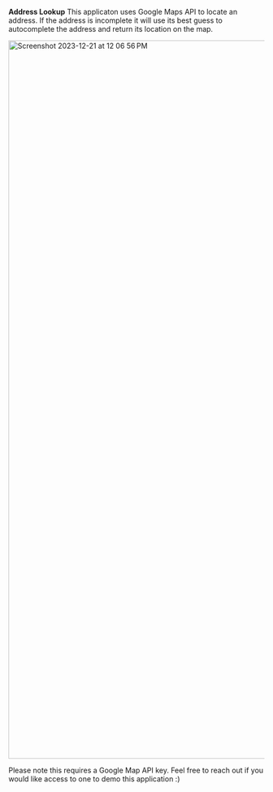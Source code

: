 **Address Lookup**
This applicaton uses Google Maps API to locate an address. 
If the address is incomplete it will use its best guess to autocomplete the address and return its location on the map.

<img width="1412" alt="Screenshot 2023-12-21 at 12 06 56 PM" src="https://github.com/smithnic1/Address-Search/assets/84091252/be86d7e0-1093-49f0-8035-91fe7301995c">

Please note this requires a Google Map API key. Feel free to reach out if you would like access to one to demo this application :) 
